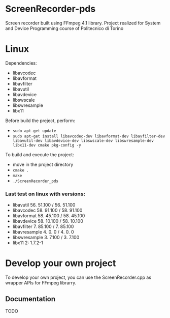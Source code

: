 # ScreenRecorder-pds

Screen recorder built using FFmpeg 4.1 library. Project realized for System and Device Programming course of Politecnico di Torino

# Linux
Dependencies:
- libavcodec
- libavformat
- libavfilter
- libavutil
- libavdevice
- libswscale
- libswresample
- libx11

Before build the preject, perform: 
- ```sudo apt-get update```
- ```sudo apt-get install libavcodec-dev libavformat-dev libavfilter-dev libavutil-dev libavdevice-dev libswscale-dev libswresample-dev libx11-dev cmake pkg-config -y```

To build and execute the project:
- move in the project directory
- ```cmake .```
- ```make```
- ```./ScreenRecorder_pds```

### Last test on linux with versions:

- libavutil      56. 51.100 / 56. 51.100
- libavcodec     58. 91.100 / 58. 91.100
- libavformat    58. 45.100 / 58. 45.100
- libavdevice    58. 10.100 / 58. 10.100
- libavfilter    7. 85.100 /  7. 85.100
- libavresample  4.  0.  0 /  4.  0.  0
- libswresample  3.  7.100 /  3.  7.100
- libx11         2: 1.7.2-1

# Develop your own project

To develop your own project, you can use the ScreenRecorder.cpp as wrapper APIs for FFmpeg librarry.

## Documentation

TODO
